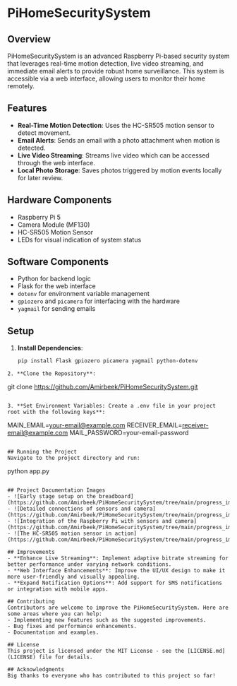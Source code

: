# PiHomeSecuritySystem

## Overview
PiHomeSecuritySystem is an advanced Raspberry Pi-based security system that leverages real-time motion detection, live video streaming, and immediate email alerts to provide robust home surveillance. This system is accessible via a web interface, allowing users to monitor their home remotely.

## Features
- **Real-Time Motion Detection**: Uses the HC-SR505 motion sensor to detect movement.
- **Email Alerts**: Sends an email with a photo attachment when motion is detected.
- **Live Video Streaming**: Streams live video which can be accessed through the web interface.
- **Local Photo Storage**: Saves photos triggered by motion events locally for later review.

## Hardware Components
- Raspberry Pi 5
- Camera Module (MF130)
- HC-SR505 Motion Sensor
- LEDs for visual indication of system status

## Software Components
- Python for backend logic
- Flask for the web interface
- `dotenv` for environment variable management
- `gpiozero` and `picamera` for interfacing with the hardware
- `yagmail` for sending emails

## Setup
1. **Install Dependencies**:
   ```bash
   pip install Flask gpiozero picamera yagmail python-dotenv
```
2. **Clone the Repository**:
```
git clone https://github.com/Amirbeek/PiHomeSecuritySystem.git
```

3. **Set Environment Variables: Create a .env file in your project root with the following keys**:
```
MAIN_EMAIL=your-email@example.com
RECEIVER_EMAIL=receiver-email@example.com
MAIL_PASSWORD=your-email-password
```

## Running the Project
Navigate to the project directory and run:
```
python app.py
```

## Project Documentation Images
- ![Early stage setup on the breadboard](https://github.com/Amirbeek/PiHomeSecuritySystem/tree/main/progress_images/1.jpg)
- ![Detailed connections of sensors and camera](https://github.com/Amirbeek/PiHomeSecuritySystem/tree/main/progress_images/2.jpg)
- ![Integration of the Raspberry Pi with sensors and camera](https://github.com/Amirbeek/PiHomeSecuritySystem/tree/main/progress_images/3.png)
- ![The HC-SR505 motion sensor in action](https://github.com/Amirbeek/PiHomeSecuritySystem/tree/main/progress_images/motion.png)

## Improvements
- **Enhance Live Streaming**: Implement adaptive bitrate streaming for better performance under varying network conditions.
- **Web Interface Enhancements**: Improve the UI/UX design to make it more user-friendly and visually appealing.
- **Expand Notification Options**: Add support for SMS notifications or integration with mobile apps.

## Contributing
Contributors are welcome to improve the PiHomeSecuritySystem. Here are some areas where you can help:
- Implementing new features such as the suggested improvements.
- Bug fixes and performance enhancements.
- Documentation and examples.

## License
This project is licensed under the MIT License - see the [LICENSE.md](LICENSE) file for details.

## Acknowledgments
Big thanks to everyone who has contributed to this project so far!



